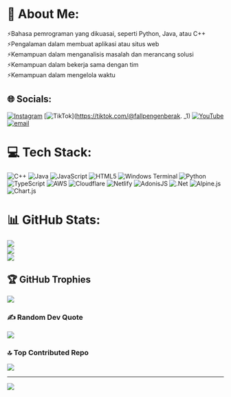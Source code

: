 # 💫 About Me:
⚡Bahasa pemrograman yang dikuasai, seperti Python, Java, atau C++<br>⚡Pengalaman dalam membuat aplikasi atau situs web<br>⚡Kemampuan dalam menganalisis masalah dan merancang solusi<br>⚡Kemampuan dalam bekerja sama dengan tim<br>⚡Kemampuan dalam mengelola waktu


## 🌐 Socials:
[![Instagram](https://img.shields.io/badge/Instagram-%23E4405F.svg?logo=Instagram&logoColor=white)](https://instagram.com/sall.biy) [![TikTok](https://img.shields.io/badge/TikTok-%23000000.svg?logo=TikTok&logoColor=white)](https://tiktok.com/@fallpengenberak. _1) [![YouTube](https://img.shields.io/badge/YouTube-%23FF0000.svg?logo=YouTube&logoColor=white)](https://youtube.com/@sipalingallrole1456) [![email](https://img.shields.io/badge/Email-D14836?logo=gmail&logoColor=white)](mailto:yoshdahlah@gmail.com) 

# 💻 Tech Stack:
![C++](https://img.shields.io/badge/c++-%2300599C.svg?style=for-the-badge&logo=c%2B%2B&logoColor=white) ![Java](https://img.shields.io/badge/java-%23ED8B00.svg?style=for-the-badge&logo=openjdk&logoColor=white) ![JavaScript](https://img.shields.io/badge/javascript-%23323330.svg?style=for-the-badge&logo=javascript&logoColor=%23F7DF1E) ![HTML5](https://img.shields.io/badge/html5-%23E34F26.svg?style=for-the-badge&logo=html5&logoColor=white) ![Windows Terminal](https://img.shields.io/badge/Windows%20Terminal-%234D4D4D.svg?style=for-the-badge&logo=windows-terminal&logoColor=white) ![Python](https://img.shields.io/badge/python-3670A0?style=for-the-badge&logo=python&logoColor=ffdd54) ![TypeScript](https://img.shields.io/badge/typescript-%23007ACC.svg?style=for-the-badge&logo=typescript&logoColor=white) ![AWS](https://img.shields.io/badge/AWS-%23FF9900.svg?style=for-the-badge&logo=amazon-aws&logoColor=white) ![Cloudflare](https://img.shields.io/badge/Cloudflare-F38020?style=for-the-badge&logo=Cloudflare&logoColor=white) ![Netlify](https://img.shields.io/badge/netlify-%23000000.svg?style=for-the-badge&logo=netlify&logoColor=#00C7B7) ![AdonisJS](https://img.shields.io/badge/adonisjs-%23220052.svg?style=for-the-badge&logo=adonisjs&logoColor=white) ![.Net](https://img.shields.io/badge/.NET-5C2D91?style=for-the-badge&logo=.net&logoColor=white) ![Alpine.js](https://img.shields.io/badge/alpinejs-white.svg?style=for-the-badge&logo=alpinedotjs&logoColor=%238BC0D0) ![Chart.js](https://img.shields.io/badge/chart.js-F5788D.svg?style=for-the-badge&logo=chart.js&logoColor=white)
# 📊 GitHub Stats:
![](https://github-readme-stats.vercel.app/api?username=Faisal-gith&theme=ambient_gradient&hide_border=false&include_all_commits=true&count_private=true)<br/>
![](https://github-readme-streak-stats.herokuapp.com/?user=Faisal-gith&theme=ambient_gradient&hide_border=false)<br/>
![](https://github-readme-stats.vercel.app/api/top-langs/?username=Faisal-gith&theme=ambient_gradient&hide_border=false&include_all_commits=true&count_private=true&layout=compact)

## 🏆 GitHub Trophies
![](https://github-profile-trophy.vercel.app/?username=Faisal-gith&theme=radical&no-frame=false&no-bg=false&margin-w=4)

### ✍️ Random Dev Quote
![](https://quotes-github-readme.vercel.app/api?type=vetical&theme=tokyonight)

### 🔝 Top Contributed Repo
![](https://github-contributor-stats.vercel.app/api?username=Faisal-gith&limit=5&theme=solarized-dark&combine_all_yearly_contributions=true)

---
[![](https://visitcount.itsvg.in/api?id=Faisal-gith&icon=0&color=0)](https://visitcount.itsvg.in)

<!-- Proudly created with GPRM ( https://gprm.itsvg.in ) -->
